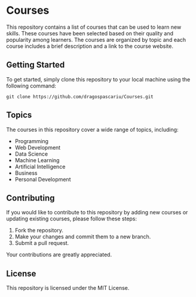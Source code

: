 # Courses

This repository contains a list of courses that can be used to learn new skills. These courses have been selected based on their quality and popularity among learners. The courses are organized by topic and each course includes a brief description and a link to the course website.

## Getting Started
To get started, simply clone this repository to your local machine using the following command:


`git clone https://github.com/dragospascariu/Courses.git`

## Topics
The courses in this repository cover a wide range of topics, including:

- Programming
- Web Development
- Data Science
- Machine Learning
- Artificial Intelligence
- Business
- Personal Development

## Contributing
If you would like to contribute to this repository by adding new courses or updating existing courses, please follow these steps:

1. Fork the repository.
2. Make your changes and commit them to a new branch.
3. Submit a pull request.

Your contributions are greatly appreciated.

## License
This repository is licensed under the MIT License.
